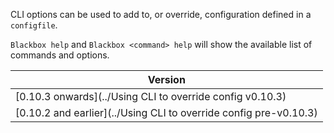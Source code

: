 CLI options can be used to add to, or override, configuration defined in a `configfile`.

`Blackbox help` and `Blackbox <command> help` will show the available list of commands and options. 

| Version       |
| ------------- |
| [0.10.3 onwards](../Using CLI to override config v0.10.3) |
| [0.10.2 and earlier](../Using CLI to override config pre-v0.10.3) |
